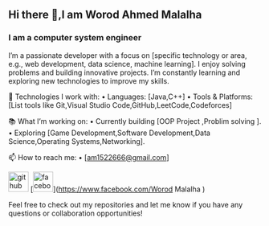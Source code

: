 ## Hi there 👋,I am Worod Ahmed Malalha
### I am a computer system engineer
I’m a passionate developer with a focus on [specific technology or area, e.g., web development, data science, machine learning]. I enjoy solving problems and building innovative projects. I’m constantly learning and exploring new technologies to improve my skills.

🚀 Technologies I work with:
	•	Languages: [Java,C++]
	•	Tools & Platforms: [List tools like Git,Visual Studio Code,GitHub,LeetCode,Codeforces]

📚 What I’m working on:
	•	Currently building [OOP Project ,Problim solving ].
	•	Exploring [Game Development,Software Development,Data Science,Operating Systems,Networking].

📫 How to reach me:
	•	[am1522666@gmail.com]
	






[<img src='https://cdn.jsdelivr.net/npm/simple-icons@3.0.1/icons/github.svg' alt='github' height='40'>](https://github.com/https://github.com/WoroudMalalha)  [<img src='https://cdn.jsdelivr.net/npm/simple-icons@3.0.1/icons/facebook.svg' alt='facebook' height='40'>](https://www.facebook.com/Worod Malalha )  


Feel free to check out my repositories and let me know if you have any questions or collaboration opportunities!
